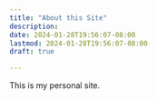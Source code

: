 ```yaml
---
title: "About this Site"
description:
date: 2024-01-28T19:56:07-08:00
lastmod: 2024-01-28T19:56:07-08:00
draft: true

---
```


This is my personal site.